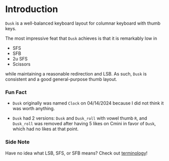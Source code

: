 # Introduction

`Dusk` is a well-balanced keyboard layout for columnar keyboard with thumb keys.

The most impressive feat that `Dusk` achieves is that it is remarkably low in
- SFS
- SFB
- 2u SFS
- Scissors

while maintaining a reasonable redirection and LSB. As such, `Dusk` is consistent and a good general-purpose thumb layout.


### Fun Fact
- `Dusk` originally was named `Clock` on 04/14/2024 because I did not think it was worth anything.

- `Dusk` had 2 versions: `Dusk` and `Dusk_roll` with vowel thumb `R`, and `Dusk_roll` was removed after having 5 likes on Cmini in favor of `Dusk`, which had no likes at that point.


### Side Note
Have no idea what LSB, SFS, or SFB means? Check out [terminology](./term.md)!


